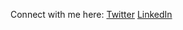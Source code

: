 Connect with me here: 
[Twitter](https://twitter.com/shatzakis)
[LinkedIn](https://linkedin.com/in/shatzakis)
 
